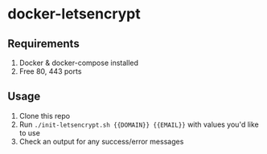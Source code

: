 # docker-letsencrypt

## Requirements

1. Docker & docker-compose installed
2. Free 80, 443 ports

## Usage

1. Clone this repo
2. Run `./init-letsencrypt.sh {{DOMAIN}} {{EMAIL}}` with values you'd like to use
3. Check an output for any success/error messages
